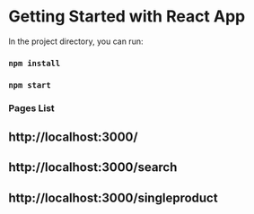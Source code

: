 # Getting Started with React App

In the project directory, you can run:

### `npm install`

### `npm start`


### Pages List ###

##  http://localhost:3000/

## http://localhost:3000/search

## http://localhost:3000/singleproduct
